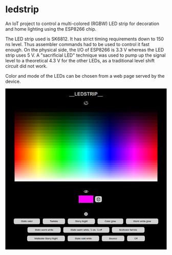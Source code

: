 # ledstrip

An IoT project to control a multi-colored (RGBW) LED strip for decoration and home lighting using the ESP8266 chip.

The LED strip used is SK6812. It has strict timing requirements down to 150 ns level. Thus assembler commands had to be used to control it fast enough. On the physical side, the I/O of ESP8266 is 3.3 V whereas the LED strip uses 5 V. A "sacrificial LED" technique was used to pump up the signal level to a theoretical 4.3 V for the other LEDs, as a traditional level shift circuit did not work.

Color and mode of the LEDs can be chosen from a web page served by the device.

![Screenshot](screenshot.png)
